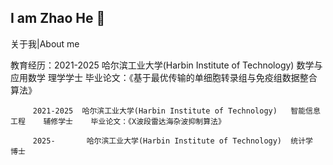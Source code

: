 ## I am Zhao He 👋

关于我|About me

教育经历：2021-2025  哈尔滨工业大学(Harbin Institute of Technology)  数学与应用数学  理学学士    毕业论文：《基于最优传输的单细胞转录组与免疫组数据整合算法》

         2021-2025  哈尔滨工业大学(Harbin Institute of Technology)   智能信息工程    辅修学士    毕业论文：《X波段雷达海杂波抑制算法》
         
         2025-       哈尔滨工业大学(Harbin Institute of Technology)  统计学          博士

<!--
**Sawyer-HIT/Sawyer-HIT** is a ✨ _special_ ✨ repository because its `README.md` (this file) appears on your GitHub profile.

Here are some ideas to get you started:

- 🔭 I’m currently working on ...
- 🌱 I’m currently learning ...
- 👯 I’m looking to collaborate on ...
- 🤔 I’m looking for help with ...
- 💬 Ask me about ...
- 📫 How to reach me: ...
- 😄 Pronouns: ...
- ⚡ Fun fact: ...
-->
